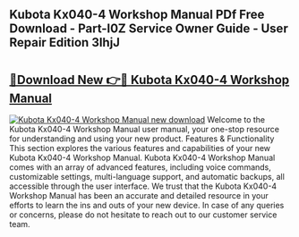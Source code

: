 ## Kubota Kx040-4 Workshop Manual PDf Free Download - Part-I0Z Service Owner Guide - User Repair Edition 3IhjJ

# <h2><a href="http://bc85792.oget.top/?id=Kubota+Kx040-4+Workshop+Manual">🔗Download New 👉🔴 Kubota Kx040-4 Workshop Manual</a></h2>

[![Kubota Kx040-4 Workshop Manual new download](https://i.imgur.com/5g1atiW.png)](http://bc85792.oget.top/?id=Kubota+Kx040-4+Workshop+Manual)
Welcome to the Kubota Kx040-4 Workshop Manual user manual, your one-stop resource for understanding and using your new product. Features & Functionality This section explores the various features and capabilities of your new Kubota Kx040-4 Workshop Manual. Kubota Kx040-4 Workshop Manual comes with an array of advanced features, including voice commands, customizable settings, multi-language support, and automatic backups, all accessible through the user interface. We trust that the Kubota Kx040-4 Workshop Manual has been an accurate and detailed resource in your efforts to learn the ins and outs of your new device. In case of any queries or concerns, please do not hesitate to reach out to our customer service team.
